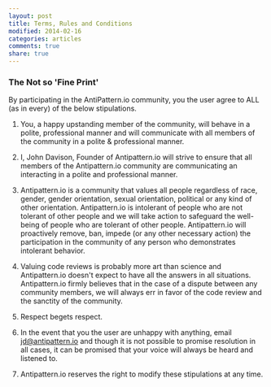 ```yaml
---
layout: post
title: Terms, Rules and Conditions
modified: 2014-02-16
categories: articles
comments: true
share: true
---
```


### The Not so 'Fine Print'

By participating in the AntiPattern.io community, you the user agree to ALL (as in every) of the below stipulations.

1. You, a happy upstanding member of the community, will behave in a polite, professional manner and will communicate with all members of the community in a polite & professional manner.

1. I, John Davison, Founder of Antipattern.io will strive to ensure that all members of the Antipattern.io community are communicating an interacting in a polite and professional manner.

1. Antipattern.io is a community that values all people regardless of race, gender, gender orientation, sexual orientation, political or any kind of other orientation. Antipattern.io is intolerant of people who are not tolerant of other people and we will take action to safeguard the well-being of people who are tolerant of other people. Antipattern.io will proactively remove, ban, impede (or any other necessary action) the participation in the community of any person who demonstrates intolerant behavior.

1. Valuing code reviews is probably more art than science and Antipattern.io doesn't expect to have all the answers in all situations.  Antipattern.io firmly believes that in the case of a dispute between any community members, we will always err in favor of the code review and the sanctity of the community.

1. Respect begets respect.

1. In the event that you the user are unhappy with anything, email <a href="mailto:jd@antipattern.io">jd@antipattern.io</a> and though it is not possible to promise resolution in all cases, it can be promised that your voice will always be heard and listened to. 

1. Antipattern.io reserves the right to modify these stipulations at any time.
